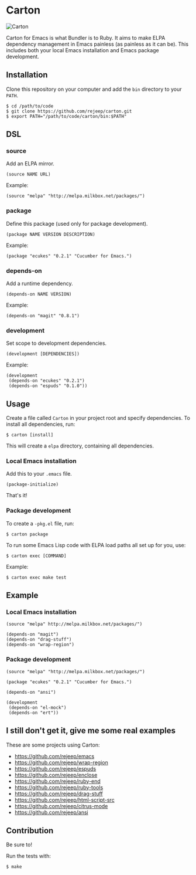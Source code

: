 # Carton

![Carton](https://raw.github.com/rejeep/carton/master/carton.png)

Carton for Emacs is what Bundler is to Ruby. It aims to make ELPA
dependency management in Emacs painless (as painless as it can
be). This includes both your local Emacs installation and Emacs
package development.

## Installation

Clone this repository on your computer and add the `bin` directory to
your `PATH`.

    $ cd /path/to/code
    $ git clone https://github.com/rejeep/carton.git
    $ export PATH="/path/to/code/carton/bin:$PATH"

## DSL

### source

Add an ELPA mirror.

    (source NAME URL)
    
Example:
    
    (source "melpa" "http://melpa.milkbox.net/packages/")

### package

Define this package (used only for package development).

    (package NAME VERSION DESCRIPTION)
    
Example:

    (package "ecukes" "0.2.1" "Cucumber for Emacs.")

### depends-on

Add a runtime dependency.

    (depends-on NAME VERSION)
    
Example:

    (depends-on "magit" "0.8.1")

### development

Set scope to development dependencies.

    (development [DEPENDENCIES])
    
Example:

    (development
     (depends-on "ecukes" "0.2.1")
     (depends-on "espuds" "0.1.0"))

## Usage

Create a file called `Carton` in your project root and specify
dependencies. To install all dependencies, run:

    $ carton [install]
    
This will create a `elpa` directory, containing all dependencies.

### Local Emacs installation

Add this to your `.emacs` file.

    (package-initialize)

That's it!

### Package development

To create a `-pkg.el` file, run:

    $ carton package
    
To run some Emacs Lisp code with ELPA load paths all set up for you, use:

    $ carton exec [COMMAND]
    
Example:

    $ carton exec make test

## Example

### Local Emacs installation

    (source "melpa" http://melpa.milkbox.net/packages/")
     
    (depends-on "magit")
    (depends-on "drag-stuff")
    (depends-on "wrap-region")

### Package development

    (source "melpa" "http://melpa.milkbox.net/packages/")
     
    (package "ecukes" "0.2.1" "Cucumber for Emacs.")
     
    (depends-on "ansi")

    (development
     (depends-on "el-mock")
     (depends-on "ert"))

## I still don't get it, give me some real examples

These are some projects using Carton:

* <https://github.com/rejeep/emacs>
* <https://github.com/rejeep/wrap-region>
* <https://github.com/rejeep/espuds>
* <https://github.com/rejeep/enclose>
* <https://github.com/rejeep/ruby-end>
* <https://github.com/rejeep/ruby-tools>
* <https://github.com/rejeep/drag-stuff>
* <https://github.com/rejeep/html-script-src>
* <https://github.com/rejeep/citrus-mode>
* <https://github.com/rejeep/ansi>

## Contribution

Be sure to!

Run the tests with:

    $ make
